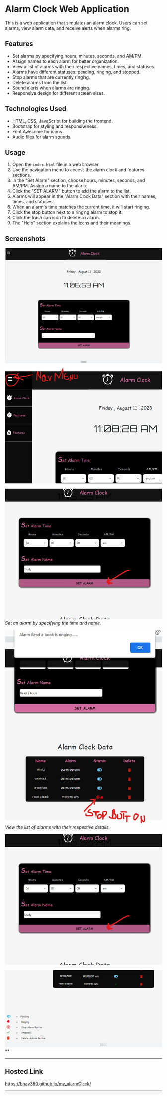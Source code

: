 # Alarm Clock Web Application

This is a web application that simulates an alarm clock. Users can set alarms, view alarm data, and receive alerts when alarms ring.

## Features

- Set alarms by specifying hours, minutes, seconds, and AM/PM.
- Assign names to each alarm for better organization.
- View a list of alarms with their respective names, times, and statuses.
- Alarms have different statuses: pending, ringing, and stopped.
- Stop alarms that are currently ringing.
- Delete alarms from the list.
- Sound alerts when alarms are ringing.
- Responsive design for different screen sizes.

## Technologies Used

- HTML, CSS, JavaScript for building the frontend.
- Bootstrap for styling and responsiveness.
- Font Awesome for icons.
- Audio files for alarm sounds.

## Usage

1. Open the `index.html` file in a web browser.
2. Use the navigation menu to access the alarm clock and features sections.
3. In the "Set Alarm" section, choose hours, minutes, seconds, and AM/PM. Assign a name to the alarm.
4. Click the "SET ALARM" button to add the alarm to the list.
5. Alarms will appear in the "Alarm Clock Data" section with their names, times, and statuses.
6. When an alarm's time matches the current time, it will start ringing.
7. Click the stop button next to a ringing alarm to stop it.
8. Click the trash can icon to delete an alarm.
9. The "Help" section explains the icons and their meanings.

## Screenshots

![Alarm Clock Home Page](https://github.com/bhav380/my_alarmClock/blob/main/screenshotsReadme/home.jpg)



![Nav Bar](https://github.com/bhav380/my_alarmClock/blob/main/screenshotsReadme/nav.jpg)


![Set Alarm](https://github.com/bhav380/my_alarmClock/blob/main/screenshotsReadme/setAlarm.jpg)
*Set an alarm by specifying the time and name.*

![Alarm List and Ringing Alarm](https://github.com/bhav380/my_alarmClock/blob/main/screenshotsReadme/alarmData.jpg)
*View the list of alarms with their respective details.*


![Stopped Alarm](https://github.com/bhav380/my_alarmClock/blob/main/screenshotsReadme/setAlarm.jpg)



![Help](https://github.com/bhav380/my_alarmClock/blob/main/screenshotsReadme/help.jpg)
**



---

## Hosted Link  

https://bhav380.github.io/my_alarmClock/

---




